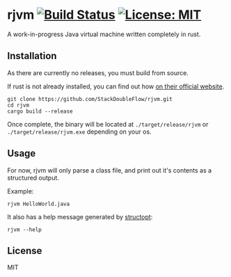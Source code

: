 # rjvm [![Build Status](https://travis-ci.com/StackDoubleFlow/rjvm.svg?token=w2Qd2PZXZDMXJBYfVgvu&branch=master)](https://travis-ci.com/StackDoubleFlow/rjvm) [![License: MIT](https://img.shields.io/badge/License-MIT-yellow.svg)](https://opensource.org/licenses/MIT)

A work-in-progress Java virtual machine written completely in rust.

## Installation

As there are currently no releases, you must build from source.

If rust is not already installed, you can find out how [on their official website](https://www.rust-lang.org/tools/install).

```shell
git clone https://github.com/StackDoubleFlow/rjvm.git
cd rjvm
cargo build --release
```

Once complete, the binary will be located at `./target/release/rjvm` or `./target/release/rjvm.exe` depending on your os.

## Usage

For now, rjvm will only parse a class file, and print out it's contents as a structured output.

Example:

```shell
rjvm HelloWorld.java
```

It also has a help message generated by [structopt](https://github.com/TeXitoi/structopt):
```shell
rjvm --help
```

## License
MIT